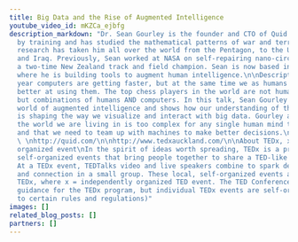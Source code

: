 ```yaml
---
title: Big Data and the Rise of Augmented Intelligence
youtube_video_id: mKZCa_ejbfg
description_markdown: "Dr. Sean Gourley is the founder and CTO of Quid. He is a Physicist
  by training and has studied the mathematical patterns of war and terrorism. This
  research has taken him all over the world from the Pentagon, to the United Nations
  and Iraq. Previously, Sean worked at NASA on self-repairing nano-circuits and is
  a two-time New Zealand track and field champion. Sean is now based in San Francisco
  where he is building tools to augment human intelligence.\n\nDescription of Talk:\nEach
  year computers are getting faster, but at the same time we as humans are getting
  better at using them. The top chess players in the world are not humans OR computers,
  but combinations of humans AND computers. In this talk, Sean Gourley examines this
  world of augmented intelligence and shows how our understanding of the human brain
  is shaping the way we visualize and interact with big data. Gourley argues that
  the world we are living in is too complex for any single human mind to understand
  and that we need to team up with machines to make better decisions.\n\nhttp://seangourley.com/
  \ \nhttp://quid.com/\n\nhttp://www.tedxauckland.com/\n\nAbout TEDx, x = independently
  organized event\nIn the spirit of ideas worth spreading, TEDx is a program of local,
  self-organized events that bring people together to share a TED-like experience.
  At a TEDx event, TEDTalks video and live speakers combine to spark deep discussion
  and connection in a small group. These local, self-organized events are branded
  TEDx, where x = independently organized TED event. The TED Conference provides general
  guidance for the TEDx program, but individual TEDx events are self-organized.* (*Subject
  to certain rules and regulations)"
images: []
related_blog_posts: []
partners: []
---
```

